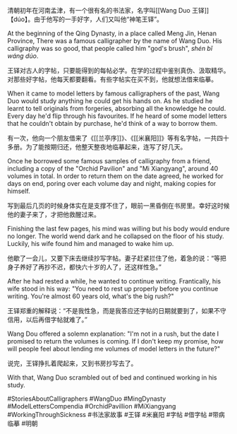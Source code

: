 清朝初年在河南孟津，有一个很有名的书法家，名字叫[[Wang Duo 王铎]]【dúo】。由于他写的一手好字，人们又叫他“神笔王铎”。

At the beginning of the Qing Dynasty, in a place called Meng Jin, Henan Province, There was a famous calligrapher by the name of Wang Duo. His calligraphy was so good, that people called him "god's brush", *shén bǐ wáng dúo*.

王铎对古人的字帖，只要能得到的每帖必学。在学的过程中鉴别真伪、汲取精华。对那些好字帖，他每天都要翻看。有些字帖实在买不到，他就想法借来临摹。

When it came to model letters by famous calligraphers of the past, Wang Duo would study anything he could get his hands on. As he studied he learnt to tell originals from forgeries, absorbing all the knowledge he could. Every day he'd flip through his favourites. If he heard of some model letters that he couldn't obtain by purchase, he'd think of a way to borrow them. 

有一次，他向一个朋友借来了《[[兰亭序]]》、《[[米襄阳]]》等有名字帖，一共四十多册。为了能按期归还，他整天整夜地临摹起来，连写了好几天。

Once he borrowed some famous samples of calligraphy from a friend, including a copy of the "Orchid Pavilion" and "Mi Xiangyang", around 40 volumes in total. In order to return them on the date agreed, he worked for days on end, poring over each volume day and night, making copies for himself. 

写到最后几页的时候身体实在是支撑不住了，眼前一黑昏倒在书房里。幸好这时候他的妻子来了，才把他救醒过来。

Finishing the last few pages, his mind was willing but his body would endure no longer. The world wend dark and he collapsed on the floor of his study. Luckily, his wife found him and managed to wake him up.  

他歇了一会儿，又要下床去继续抄写字帖。妻子赶紧拦住了他，着急的说：“等把身子养好了再抄不迟，都快六十岁的人了，还这样性急。”

After he had rested a while, he wanted to continue writing. Frantically, his wife stood in his way: "You need to rest up properly before you continue writing. You're almost 60 years old, what's the big rush?"

王铎郑重的解释说：“不是我性急，而是我答应还字帖的日期就要到了，如果不守信用，以后再借字帖就难了。”

Wang Dou offered a solemn explanation: "I'm not in a rush, but the date I promised to return the volumes is coming. If I don't keep my promise, how will people feel about lending me volumes of model letters in the future?"

说完，王铎挣扎着爬起来，又到书房抄写去了。

With that, Wang Duo scrambled out of bed and continued working in his study. 

#StoriesAboutCalligraphers #WangDuo #MingDynasty
#ModelLettersCompendia #OrchidPavillion #MiXiangyang
#WorkingThroughSickness #书法家故事 #王铎 #米襄阳 #字帖 #借字帖 #带病临摹 #明朝 